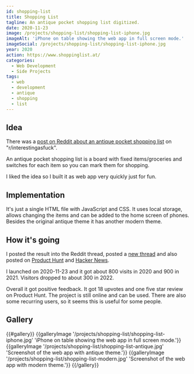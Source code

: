 ```yaml
---
id: shopping-list
title: Shopping List
tagline: An antique pocket shopping list digitized.
date: 2020-11-23
image: /projects/shopping-list/shopping-list-iphone.jpg
imageAlt: 'iPhone on table showing the web app in full screen mode.'
imageSocial: /projects/shopping-list/shopping-list-iphone.jpg
year: 2020
action: https://www.shoppinglist.at/
categories:
  - Web Development
  - Side Projects
tags:
  - web
  - development
  - antique
  - shopping
  - list
---
```


## Idea

There was a [post on Reddit about an antique pocket shopping list](https://www.reddit.com/r/interestingasfuck/comments/jxfsfv/an_antique_pocket_shopping_list/) on "r/interestingasfuck".

An antique pocket shopping list is a board with fixed items/groceries and switches for each item so you can mark them for shopping.

I liked the idea so I built it as web app very quickly just for fun.


## Implementation

It's just a single HTML file with JavaScript and CSS. It uses local storage, allows changing the items and can be added to the home screen of phones. Besides the original antique theme it has another modern theme.


## How it's going

I posted the result into the Reddit thread, posted a [new thread](https://www.reddit.com/r/InternetIsBeautiful/comments/jz3711/i_built_the_antique_pocket_shopping_list_from/) and also posted on [Product Hunt](https://www.producthunt.com/products/shopping-list) and [Hacker News](https://news.ycombinator.com/item?id=25187385).

I launched on 2020-11-23 and it got about 800 visits in 2020 and 900 in 2021. Visitors dropped to about 300 in 2022.

Overall it got positive feedback. It got 18 upvotes and one five star review on Product Hunt.
The project is still online and can be used. There are also some recurring users, so it seems this is useful for some people.


## Gallery

{{#gallery}}
  {{galleryImage '/projects/shopping-list/shopping-list-iphone.jpg' 'iPhone on table showing the web app in full screen mode.'}}
  {{galleryImage '/projects/shopping-list/shopping-list-antique.jpg' 'Screenshot of the web app with antique theme.'}}
  {{galleryImage '/projects/shopping-list/shopping-list-modern.jpg' 'Screenshot of the web app with modern theme.'}}
{{/gallery}}

